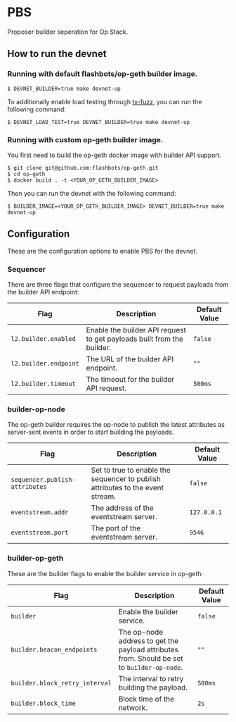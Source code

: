 # PBS

Proposer builder seperation for Op Stack.

## How to run the devnet

### Running with default flashbots/op-geth builder image.

```shell
$ DEVNET_BUILDER=true make devnet-up
```

To additionally enable load testing through [tx-fuzz](https://github.com/MariusVanDerWijden/tx-fuzz), you can run the following command:

```shell
$ DEVNET_LOAD_TEST=true DEVNET_BUILDER=true make devnet-up
```

### Running with custom op-geth builder image.

You first need to build the op-geth docker image with builder API support.

```shell
$ git clone git@github.com:flashbots/op-geth.git
$ cd op-geth
$ docker build . -t <YOUR_OP_GETH_BUILDER_IMAGE>
```

Then you can run the devnet with the following command:

```shell
$ BUILDER_IMAGE=<YOUR_OP_GETH_BUILDER_IMAGE> DEVNET_BUILDER=true make devnet-up
```

## Configuration

These are the configuration options to enable PBS for the devnet.

### Sequencer

There are three flags that configure the sequencer to request payloads from the builder API endpoint:

| Flag                      | Description                                                         | Default Value |
|---------------------------|---------------------------------------------------------------------|---------------|
| `l2.builder.enabled`       | Enable the builder API request to get payloads built from the builder. | `false`       |
| `l2.builder.endpoint`      | The URL of the builder API endpoint.                                | `""`          |
| `l2.builder.timeout`       | The timeout for the builder API request.                            | `500ms`       |

### builder-op-node

The op-geth builder requires the op-node to publish the latest attributes as server-sent events in order to start building the payloads.

| Flag                        | Description                                                                     | Default Value |
|-----------------------------|---------------------------------------------------------------------------------|---------------|
| `sequencer.publish-attributes` | Set to true to enable the sequencer to publish attributes to the event stream. | `false`       |
| `eventstream.addr`          | The address of the eventstream server.                                           | `127.0.0.1`   |
| `eventstream.port`          | The port of the eventstream server.                                              | `9546`        |

### builder-op-geth

These are the builder flags to enable the builder service in op-geth:

| Flag                             | Description                                                                                  | Default Value |
|----------------------------------|----------------------------------------------------------------------------------------------|---------------|
| `builder`                        | Enable the builder service.                                                                  | `false`       |
| `builder.beacon_endpoints`       | The op-node address to get the payload attributes from. Should be set to `builder-op-node`.  | `""`          |
| `builder.block_retry_interval`   | The interval to retry building the payload.                                                  | `500ms`       |
| `builder.block_time`             | Block time of the network.                                                                   | `2s`          |
